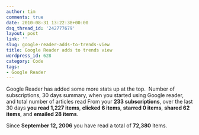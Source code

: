 ```yaml
---
author: tim
comments: true
date: 2010-08-31 13:22:38+00:00
dsq_thread_id: '242777679'
layout: post
link: ''
slug: google-reader-adds-to-trends-view
title: Google Reader adds to trends view
wordpress_id: 628
category: Code
tags:
- Google Reader
---
```


Google Reader has added some more stats up at the top.  Number of
subscriptions, 30 days summary, when you started using Google reader, and
total number of articles read From your **233 subscriptions**, over the last
30 days **you read 1,227 items**, **clicked 6 items**, **starred 0 items**,
**shared 62 items**, and **emailed 28 items**.

Since **September 12, 2006** you have read a total of **72,380** items.
